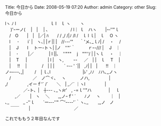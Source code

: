 Title: 今日から
Date: 2008-05-19 07:20
Author: admin
Category: other
Slug: 今日から

lヽ ﾉ l　　　　　　　　ｌ l　ｌ ヽ　　 ヽ  
　 )'ｰーノ(　 |　|　 | ､　　　　　 / l｜ ｌ　ハヽ　　|ｰ‐''"ｌ  
　/　O　　|　|　|／| ﾊ　　/ / ,/ /|ﾉ /l /　ｌ l ｌ|　ｌ　 O ヽ  
　l 　 ･　　i´ |　ヽ､| |ｒ|| |　//--‐'" 　 ｀'メ､\_ｌﾉ| /　 ・　 /  
　|　 J　　l　 トー-トヽ| |ノ　''"´｀　　　ｒｰ-/// |　 J　｜  
　|　 ･　　 |／　　 　 | l ||､　''"""　 j　""''/ | |ヽｌ 　・　｜  
　|　 T 　 |　　 　 　 | l |　ヽ,　 　-- 　 ／　| |　ｌ　 T　 |  
　| 　 !!　 |　　 　 /　| | |　　 \` ｰ-‐ ' ´||　,ﾉ| |　|　　!!　｜  
ノｰ‐---､,|　 　 /　│ｌ､l　　　　　　 　 |ﾚ' ,ﾉﾉ　ﾉハ､\_ノヽ  
　/ 　　 　 　 ／　ノ⌒ヾ､　 ヽ　　　 ノハ,　　　 　 |  
,/ 　 　　　,イーｆ'´ /´　　＼　| ,／´ ｜ヽl　　　 　 |  
　　　　 ／-ト、|　┼--- ､\_ヽﾒr'　, -=ｌ''"ハ　　　　|　 ｌ  
　　 ,／　 　|　ヽ 　＼　　\_,ノｰｆ' ´　　ﾉノ　 ヽ　 　｜　|  
､\_　　　 \_ ‐''ｌ　　\`ー‐--''" ⌒'ｰ--‐'´｀ヽ､\_ 　　\_,ノ　ノ  
　 ￣￣　　 |　　　　　　　　　　 ／

これでももう２年目なんです
